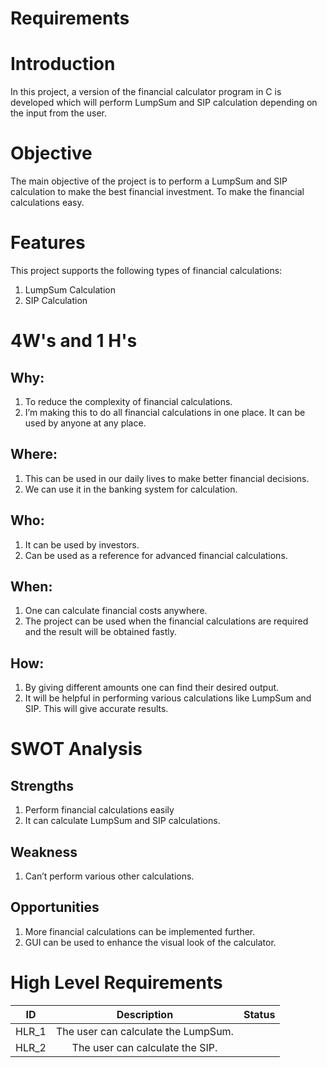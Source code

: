 # Requirements

# Introduction
In this project, a version of the financial calculator program in C is developed which will perform LumpSum and SIP calculation depending on the input from the user.

# Objective
The main objective of the project is to perform a LumpSum and SIP calculation to make the best financial investment. To make the financial calculations easy.

# Features
This project supports the following types of financial calculations:

1. LumpSum Calculation
2. SIP Calculation

# 4W's and 1 H's
## Why:
1. To reduce the complexity of financial calculations.
2. I’m making this to do all financial calculations in one place.
It can be used by anyone at any place.

## Where:
1. This can be used in our daily lives to make better financial decisions.
2. We can use it in the banking system for calculation.

## Who:
1. It can be used by investors.
2. Can be used as a reference for advanced financial calculations.

## When:
1. One can calculate financial costs anywhere.
2. The project can be used when the financial calculations are required and the result will be obtained fastly.

## How:
1. By giving different amounts one can find their desired output.
2. It will be helpful in performing various calculations like LumpSum and SIP. This will give accurate results.

# SWOT Analysis

## Strengths
1. Perform financial calculations easily
2. It can calculate LumpSum and SIP calculations.

## Weakness
1. Can’t perform various other calculations.

## Opportunities
1. More financial calculations can be implemented further.
2. GUI can be used to enhance the visual look of the calculator.

# High Level Requirements
| ID   |      Description     |  Status |
|----------|:-------------:|------:|
| HLR_1 |  The user can calculate the LumpSum. |  |
| HLR_2 |    The user can calculate the SIP.  |    |




